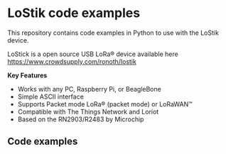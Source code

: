 # LoStik code examples
This repository contains code examples in Python to use with the LoStik device.

LoStick is a open source USB LoRa® device available here https://www.crowdsupply.com/ronoth/lostik

**Key Features**
* Works with any PC, Raspberry Pi, or BeagleBone
* Simple ASCII interface
* Supports Packet mode LoRa® (packet mode) or LoRaWAN™
* Compatible with The Things Network and Loriot
* Based on the RN2903/R2483 by Microchip

## Code examples